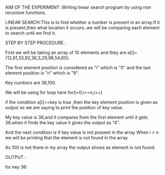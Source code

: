 AIM OF THE EXPERIMENT :Writing linear search program  by using non recursive functions.

LINEAR SEARCH:This is to find whether a number is present in an array.If it is present,then what location it occurs..we will be comparing each element to search until we find it.

STEP BY STEP PROCEDURE :

First we will be taking an array of 10 elements and they are a[i]={12,61,33,92,36,3,29,98,54,60}.

The first element position is considered as "i" which is "0"
and the last element position is "n" which is "9".

Key numbers are 36,100.

We will be using for loop here for(i=0;i<=n;i++)

if the condition a[i]==key is true ,then the key element position is given as output as we are saying to print the position of key value.

My key value is 36,and it compares from the first element until it gets 36.when it finds the key value it gives the output as "4".

And the next condition is if key value is not present in the array
When i > n we will be printing that the element is not found in the array.

As 100 is not there in my array the output shows as element is not found.

OUTPUT :

for key 36:

 
 



